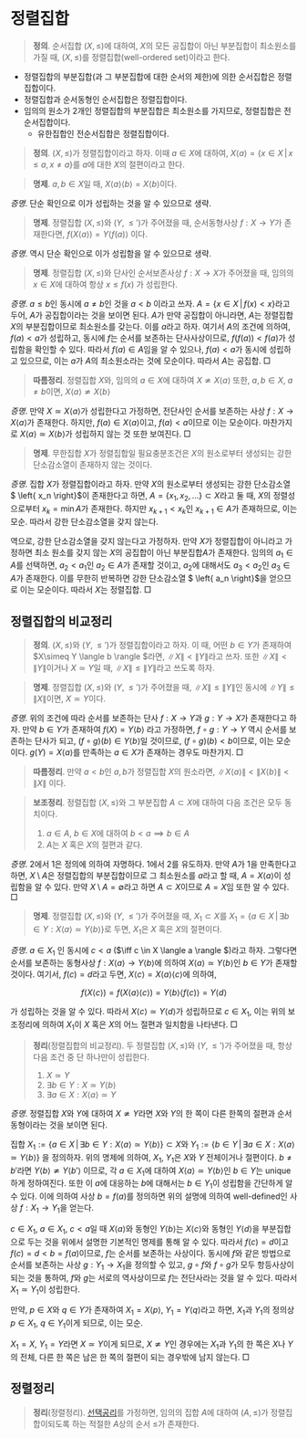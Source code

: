 <!---
title: "정렬집합"
category: Mathematics
language: Korean
--->

# 정렬집합

> **정의**. 순서집합 $(X, \leq)$에 대하여, $X$의 모든 공집합이 아닌 부분집합이 최소원소를 가질 때,
> $(X, \leq)$를 정렬집합(well-ordered set)이라고 한다.

- 정렬집합의 부분집합(과 그 부분집합에 대한 순서의 제한)에 의한 순서집합은 정렬집합이다.
- 정렬집합과 순서동형인 순서집합은 정렬집합이다.
- 임의의 원소가 2개인 정렬집합의 부분집합은 최소원소를 가지므로, 정렬집합은 전순서집합이다.
	* 유한집합인 전순서집합은 정렬집합이다.

> **정의**. $(X, \leq)$가 정렬집합이라고 하자. 이때 $a\in X$에 대하여,
> $X\langle a\rangle = \{x\in X\,|\,x\leq a, x\not=a\}$를 $a$에 대한 $X$의 절편이라고 한다.

> **명제**. $a,b\in X$일 때,
> $X \langle a \rangle \langle b \rangle = X \langle b \rangle$이다.

*증명*. 단순 확인으로 이가 성립하는 것을 알 수 있으므로 생략.

> **명제**. 정렬집합 $(X, \leq)$와 $(Y, \leq')$가 주어졌을 때,
> 순서동형사상 $f: X\to Y$가 존재한다면, $f(X \langle a \rangle) = Y \langle f(a) \rangle$
> 이다.

*증명*. 역시 단순 확인으로 이가 성립함을 알 수 있으므로 생략.

> **명제**. 정렬집합 $(X, \leq)$와 단사인 순서보존사상 $f:X\to X$가 주어졌을 때,
> 임의의 $x\in X$에 대하여 항상 $x\leq f(x)$ 가 성립한다.

*증명*. $a\leq b$인 동시에 $a\not=b$인 것을 $a<b$ 이라고 쓰자.
$A= \left\{ x\in X \,|\, f(x)<x \right\}$라고 두어, $A$가 공집합이라는 것을 보이면 된다.
$A$가 만약 공집합이 아니라면, $A$는 정렬집합 $X$의 부분집합이므로 최소원소를 갖는다.
이를 $a$라고 하자. 여기서 $A$의 조건에 의하여, $f(a) < a$가 성립하고, 동시에 $f$는
순서를 보존하는 단사사상이므로, $f(f(a)) < f(a)$가 성립함을 확인할 수 있다.
따라서 $f(a)\in A$임을 알 수 있으나, $f(a) < a$가 동시에 성립하고 있으므로, 이는
$a$가 $A$의 최소원소라는 것에 모순이다. 따라서 $A$는 공집합. □

> **따름정리**. 정렬집합 $X$와, 임의의 $a\in X$에 대하여 $X\not\simeq X \langle a \rangle$
> 또한, $a,b\in X$, $a\not=b$이면, $X \langle a \rangle\not\simeq X \langle b \rangle$

*증명*. 만약 $X\simeq X \langle a \rangle$가 성립한다고 가정하면, 전단사인
순서를 보존하는 사상 $f:X\to X \langle a \rangle$가 존재한다.  하지만,
$f(a)\in X \langle a \rangle$이고, $f(a) < a$이므로 이는 모순이다.  마찬가지로
$X\langle a \rangle\simeq X \langle b \rangle$가 성립하지 않는 것 또한 보여진다. □

> **명제**. 무한집합 $X$가 정렬집합일 필요충분조건은 $X$의 원소로부터 생성되는
> 강한 단소감소열이 존재하지 않는 것이다.

*증명*. 집합 $X$가 정렬집합이라고 하자. 만약 $X$의 원소로부터 생성되는 강한
단소감소열 $ \left\{ x_n \right\}$이 존재한다고 하면,
$A= \left\{ x_1, x_2, \ldots \right\} \subset X$라고 둘 때, $X$의 정렬성으로부터
$x_k = \min A$가 존재한다. 하지만 $x_{k+1} < x_k$인 $x_{k+1}\in A$가 존재하므로,
이는 모순. 따라서 강한 단소감소열을 갖지 않는다.

역으로, 강한 단소감소열을 갖지 않는다고 가정하자. 만약 $X$가 정렬집합이 아니라고
가정하면 최소 원소를 갖지 않는 $X$의 공집합이 아닌 부분집합$A$가 존재한다.
임의의 $a_1\in A$를 선택하면, $a_2 < a_1$인 $a_2\in A$가 존재할 것이고, $a_2$에 대해서도
$a_3 < a_2$인 $a_3\in A$가 존재한다. 이를 무한히 반복하면 강한 단소감소열 $ \left\{ a_n \right\}$을
얻으므로 이는 모순이다. 따라서 $X$는 정렬집합. □

## 정렬집합의 비교정리

> **정의**. $(X,\leq)$와 $(Y, \leq')$가 정렬집합이라고 하자. 이 때,
> 어떤 $b\in Y$가 존재하여 $X\simeq Y \langle b \rangle $라면, $\|X\| < \|Y\|$라고
> 쓰자. 또한 $\|X\|<\|Y\|$이거나 $X\simeq Y$일 때, $\|X\| \leq \|Y\|$라고 쓰도록 하자.

> **명제**. 정렬집합 $(X,\leq)$와 $(Y,\leq')$가 주어졌을 때,
> $\|X\|\leq\|Y\|$인 동시에 $\|Y\|\leq\|X\|$이면, $X \simeq Y$이다.

*증명*. 위의 조건에 따라 순서를 보존하는 단사 $f: X\to Y$과 $g: Y\to X$가
존재한다고 하자.  만약 $b\in Y$가 존재하여 $f(X)= Y \langle b \rangle$ 라고
가정하면, $f\circ g : Y\to Y$ 역시 순서를 보존하는 단사가 되고,
$(f\circ g)(b) \in Y \langle b \rangle$일 것이므로, $(f\circ g)(b) < b$이므로,
이는 모순이다. $g(Y) = X \langle a \rangle$를 만족하는 $a\in X$가 존재하는 경우도 마찬가지. □

> **따름정리**. 만약 $a<b$인 $a,b$가 정렬집합 $X$의 원소라면,
> $\|X \langle a \rangle\|<\|X \langle b \rangle\|<\|X\|$ 이다.

> **보조정리**. 정렬집합 $(X, \leq)$와 그 부분집합 $A \subset X$에 대하여 다음 조건은
> 모두 동치이다.
>
> 1. $a\in A$, $b\in X$에 대하여 $b<a \implies b\in A$
> 1. $A$는 $X$ 혹은 $X$의 절편과 같다.

*증명*. 2에서 1은 정의에 의하여 자명하다. 1에서 2를 유도하자.
만약 $A$가 1을 만족한다고 하면, $X\setminus A$은 정렬집합의 부분집합이므로
그 최소원소를 $a$라고 할 때,
$A=X \langle a \rangle$이 성립함을 알 수 있다. 만약 $X\setminus A = \emptyset$라고
하면 $A \subset X$이므로 $A = X$임 또한 알 수 있다. □

> **명제**. 정렬집합 $(X, \leq)$와 $(Y, \leq')$가 주어졌을 때,
> $X_1 \subset X$를 $X_1 = \left\{ a\in X \,|\, \exists b\in Y: X \langle a \rangle \simeq Y \langle b \rangle \right\}$로
> 두면, $X_1$은 $X$ 혹은 $X$의 절편이다.

*증명*. $a\in X_1$ 인 동시에 $c<a$ ($\iff c \in X \langle a \rangle $)라고 하자.
그렇다면 순서를 보존하는 동형사상 $f: X \langle a \rangle \to Y \langle b \rangle$에 의하여
$X \langle a \rangle \simeq Y \langle b \rangle$인 $b\in Y$가 존재할 것이다.
여기서, $f(c) = d$라고 두면, $X \langle c \rangle = X \langle a \rangle \langle c \rangle$에 의하여,

$$
f(X \langle c \rangle) = f( X \langle a \rangle \langle c \rangle)
= Y \langle b \rangle \langle f(c) \rangle = Y \langle d \rangle
$$

가 성립하는 것을 알 수 있다. 따라서 $X \langle c \rangle \simeq Y \langle d \rangle$가
성립하므로 $c\in X_1$, 이는 위의 보조정리에 의하여 $X_1$이 $X$ 혹은 $X$의 어느 절편과
일치함을 나타낸다. □

> **정리**(정렬집합의 비교정리). 두 정렬집합 $(X, \leq)$와 $(Y, \leq')$가 주어졌을 때,
> 항상 다음 조건 중 단 하나만이 성립한다.
>
> 1. $X\simeq Y$
> 1. $\exists b\in Y : X \simeq Y \langle b \rangle$
> 1. $\exists a\in X : X \langle a \rangle \simeq Y$

*증명*. 정렬집합 $X$와 $Y$에 대하여 $X\not\simeq Y$라면 $X$와 $Y$의 한 쪽이 다른
한쪽의 절편과 순서동형이라는 것을 보이면 된다.

집합 $X_1 := \left\{ a\in X \,|\, \exists b\in Y : X \langle a \rangle\simeq Y \langle b \rangle \right\} \subset X$와
$Y_1 := \left\{ b\in Y \,|\, \exists a\in X : X \langle a \rangle\simeq Y \langle b \rangle \right\}$
을 정의하자. 위의 명제에 의하여, $X_1$, $Y_1$은 $X$와 $Y$ 전체이거나 절편이다.
$b\not=b'$라면 $Y \langle b \rangle \not\simeq Y \langle{ b' \rangle}$
이므로, 각 $a\in X_1$에 대하여 $X \langle a \rangle\simeq Y \langle b \rangle$인
$b\in Y$는 unique하게 정하여진다. 또한 이 $a$에 대응하는 $b$에 대해서는 $b\in Y_1$이
성립함을 간단하게 알 수 있다.
이에 의하여 사상 $b = f(a)$를 정의하면 위의 설명에 의하여 well-defined인 사상
$f: X_1 \to Y_1$을 얻는다.

$c\in X_1$, $a\in X_1$, $c<a$일 때 $X \langle a \rangle$와 동형인 $Y \langle b \rangle$는
$X \langle c \rangle$와 동형인 $Y \langle d \rangle$을 부분집합으로 두는 것을
위에서 설명한 기본적인 명제를 통해 알 수 있다.
따라서 $f(c) = d$이고 $f(c) = d < b = f(a)$이므로,
$f$는 순서를 보존하는 사상이다. 동시에 $f$와 같은 방법으로
순서를 보존하는 사상 $g: Y_1\to X_1$을
정의할 수 있고, $g\circ f$와 $f\circ g$가 모두 항등사상이 되는 것을 통하여,
$f$와 $g$는 서로의 역사상이므로 $f$는 전단사라는 것을 알 수 있다.
따라서 $X_1 \simeq Y_1$이 성립한다.

만약, $p\in X$와 $q\in Y$가 존재하여
$X_1 = X \langle p \rangle$, $Y_1 = Y \langle q \rangle$라고 하면,
$X_1$과 $Y_1$의 정의상 $p\in X_1$, $q\in Y_1$이게 되므로,
이는 모순.

$X_1 = X$, $Y_1 = Y$라면 $X\simeq Y$이게 되므로, $X\not\simeq Y$인 경우에는
$X_1$과 $Y_1$의 한 쪽은 $X$나 $Y$의 전체, 다른 한 쪽은 남은 한 쪽의 절편이 되는
경우밖에 남지 않는다. □

## 정렬정리

> **정리**(정렬정리). [선택공리](./axiom-of-choice.html)를 가정하면, 임의의 집합 $A$에 대하여
> $(A,\leq)$가 정렬집합이되도록 하는 적절한 $A$상의 순서 $\leq$가 존재한다.

